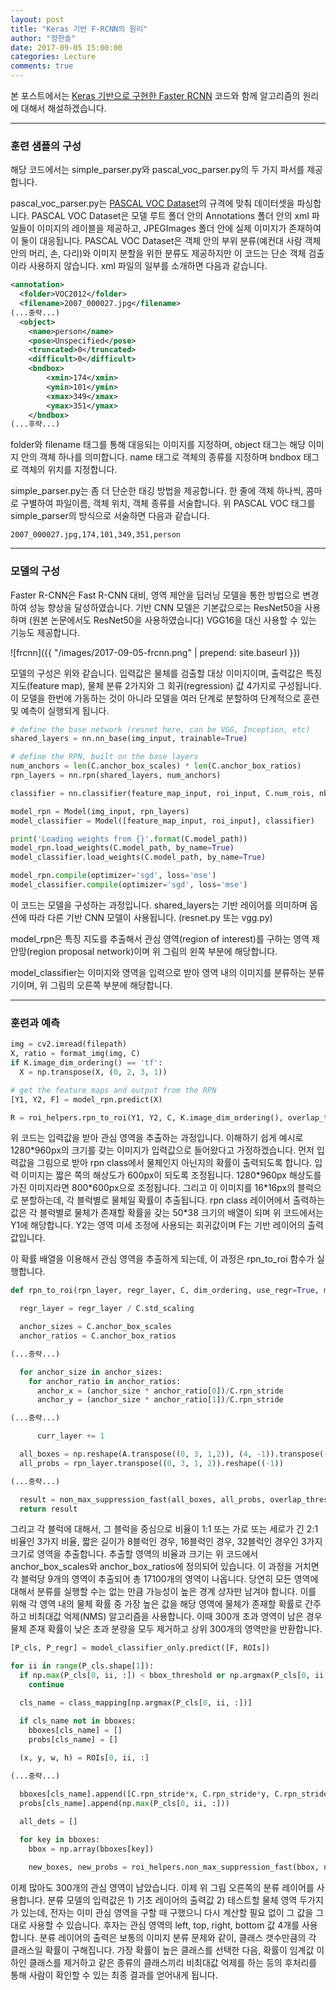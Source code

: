 ```yaml
---
layout: post
title: "Keras 기반 F-RCNN의 원리"
author: "정한솔"
date: 2017-09-05 15:00:00
categories: Lecture
comments: true
---
```


본 포스트에서는 [Keras 기반으로 구현한 Faster RCNN](https://github.com/yhenon/keras-frcnn) 코드와 함께 알고리즘의 원리에 대해서 해설하겠습니다.

---

### 훈련 샘플의 구성

해당 코드에서는 simple_parser.py와 pascal_voc_parser.py의 두 가지 파서를 제공합니다.

pascal_voc_parser.py는 [PASCAL VOC Dataset](http://host.robots.ox.ac.uk/pascal/VOC/)의 규격에 맞춰 데이터셋을 파싱합니다. PASCAL VOC Dataset은 모델 루트 폴더 안의 Annotations 폴더 안의 xml 파일들이 이미지의 레이블을 제공하고, JPEGImages 폴더 안에 실제 이미지가 존재하여 이 둘이 대응됩니다. PASCAL VOC Dataset은 객체 안의 부위 분류(예컨대 사람 객체 안의 머리, 손, 다리)와 이미지 분할을 위한 분류도 제공하지만 이 코드는 단순 객체 검출이라 사용하지 않습니다. xml 파일의 일부를 소개하면 다음과 같습니다.

```xml
<annotation>
  <folder>VOC2012</folder>
  <filename>2007_000027.jpg</filename>
(...중략...)
  <object>
    <name>person</name>
    <pose>Unspecified</pose>
    <truncated>0</truncated>
    <difficult>0</difficult>
    <bndbox>
        <xmin>174</xmin>
        <ymin>101</ymin>
        <xmax>349</xmax>
        <ymax>351</ymax>
    </bndbox>
(...후략...)
```

folder와 filename 태그를 통해 대응되는 이미지를 지정하며, object 태그는 해당 이미지 안의 객체 하나를 의미합니다. name 태그로 객체의 종류를 지정하며 bndbox 태그로 객체의 위치를 지정합니다.

simple_parser.py는 좀 더 단순한 태깅 방법을 제공합니다. 한 줄에 객체 하나씩, 콤마로 구별하여 파일이름, 객체 위치, 객체 종류를 서술합니다. 위 PASCAL VOC 태그를 simple_parser의 방식으로 서술하면 다음과 같습니다.

```
2007_000027.jpg,174,101,349,351,person
```

---

### 모델의 구성

Faster R-CNN은 Fast R-CNN 대비, 영역 제안을 딥러닝 모델을 통한 방법으로 변경하여 성능 향상을 달성하였습니다. 기반 CNN 모델은 기본값으로는 ResNet50을 사용하며 (원본 논문에서도 ResNet50을 사용하였습니다) VGG16을 대신 사용할 수 있는 기능도 제공합니다.

![frcnn]({{ "/images/2017-09-05-frcnn.png" | prepend: site.baseurl }})

모델의 구성은 위와 같습니다. 입력값은 물체를 검출할 대상 이미지이며, 출력값은 특징 지도(feature map), 물체 분류 2가지와 그 회귀(regression) 값 4가지로 구성됩니다. 이 모델을 한번에 가동하는 것이 아니라 모델을 여러 단계로 분할하여 단계적으로 훈련 및 예측이 실행되게 됩니다.

```python
# define the base network (resnet here, can be VGG, Inception, etc)
shared_layers = nn.nn_base(img_input, trainable=True)

# define the RPN, built on the base layers
num_anchors = len(C.anchor_box_scales) * len(C.anchor_box_ratios)
rpn_layers = nn.rpn(shared_layers, num_anchors)

classifier = nn.classifier(feature_map_input, roi_input, C.num_rois, nb_classes=len(class_mapping), trainable=True)

model_rpn = Model(img_input, rpn_layers)
model_classifier = Model([feature_map_input, roi_input], classifier)

print('Loading weights from {}'.format(C.model_path))
model_rpn.load_weights(C.model_path, by_name=True)
model_classifier.load_weights(C.model_path, by_name=True)

model_rpn.compile(optimizer='sgd', loss='mse')
model_classifier.compile(optimizer='sgd', loss='mse')
```

이 코드는 모델을 구성하는 과정입니다. shared_layers는 기반 레이어를 의미하며 옵션에 따라 다른 기반 CNN 모델이 사용됩니다. (resnet.py 또는 vgg.py)

model_rpn은 특징 지도를 추출해서 관심 영역(region of interest)를 구하는 영역 제안망(region proposal network)이며 위 그림의 왼쪽 부분에 해당합니다.

model_classifier는 이미지와 영역을 입력으로 받아 영역 내의 이미지를 분류하는 분류기이며, 위 그림의 오른쪽 부분에 해당합니다.

---

### 훈련과 예측

```python
img = cv2.imread(filepath)
X, ratio = format_img(img, C)
if K.image_dim_ordering() == 'tf':
  X = np.transpose(X, (0, 2, 3, 1))

# get the feature maps and output from the RPN
[Y1, Y2, F] = model_rpn.predict(X)

R = roi_helpers.rpn_to_roi(Y1, Y2, C, K.image_dim_ordering(), overlap_thresh=0.7)
```

위 코드는 입력값을 받아 관심 영역을 추출하는 과정입니다. 이해하기 쉽게 예시로 1280\*960px의 크기를 갖는 이미지가 입력값으로 들어왔다고 가정하겠습니다. 먼저 입력값을 그림으로 받아 rpn class에서 물체인지 아닌지의 확률이 출력되도록 합니다. 입력 이미지는 짧은 쪽의 해상도가 600px이 되도록 조정됩니다. 1280\*960px 해상도를 가진 이미지라면 800\*600px으로 조정됩니다. 그리고 이 이미지를 16\*16px의 블럭으로 분할하는데, 각 블럭별로 물체일 확률이 추출됩니다. rpn class 레이어에서 출력하는 값은 각 블럭별로 물체가 존재할 확률을 갖는 50*38 크기의 배열이 되며 위 코드에서는 Y1에 해당합니다. Y2는 영역 미세 조정에 사용되는 회귀값이며 F는 기반 레이어의 출력값입니다.

이 확률 배열을 이용해서 관심 영역을 추출하게 되는데, 이 과정은 rpn_to_roi 함수가 실행합니다.

```python
def rpn_to_roi(rpn_layer, regr_layer, C, dim_ordering, use_regr=True, max_boxes=300,overlap_thresh=0.9):

  regr_layer = regr_layer / C.std_scaling

  anchor_sizes = C.anchor_box_scales
  anchor_ratios = C.anchor_box_ratios

(...중략...)

  for anchor_size in anchor_sizes:
    for anchor_ratio in anchor_ratios:
      anchor_x = (anchor_size * anchor_ratio[0])/C.rpn_stride
      anchor_y = (anchor_size * anchor_ratio[1])/C.rpn_stride

(...중략...)

      curr_layer += 1

  all_boxes = np.reshape(A.transpose((0, 3, 1,2)), (4, -1)).transpose((1, 0))
  all_probs = rpn_layer.transpose((0, 3, 1, 2)).reshape((-1))

(...중략...)

  result = non_max_suppression_fast(all_boxes, all_probs, overlap_thresh=overlap_thresh, max_boxes=max_boxes)[0]
  return result
```

그리고 각 블럭에 대해서, 그 블럭을 중심으로 비율이 1:1 또는 가로 또는 세로가 긴 2:1 비율인 3가지 비율, 짧은 길이가 8블럭인 경우, 16블럭인 경우, 32블럭인 경우인 3가지 크기로 영역을 추출합니다. 추출할 영역의 비율과 크기는 위 코드에서 anchor_box_scales와 anchor_box_ratios에 정의되어 있습니다. 이 과정을 거치면 각 블럭당 9개의 영역이 추출되어 총 17100개의 영역이 나옵니다. 당연히 모든 영역에 대해서 분류를 실행할 수는 없는 만큼 가능성이 높은 경계 상자만 남겨야 합니다. 이를 위해 각 영역 내의 물체 확률 중 가장 높은 값을 해당 영역에 물체가 존재할 확률로 간주하고 비최대값 억제(NMS) 알고리즘을 사용합니다. 이때 300개 초과 영역이 남은 경우 물체 존재 확률이 낮은 초과 분량을 모두 제거하고 상위 300개의 영역만을 반환합니다.

```python
[P_cls, P_regr] = model_classifier_only.predict([F, ROIs])

for ii in range(P_cls.shape[1]):
  if np.max(P_cls[0, ii, :]) < bbox_threshold or np.argmax(P_cls[0, ii, :]) == (P_cls.shape[2] - 1):
    continue

  cls_name = class_mapping[np.argmax(P_cls[0, ii, :])]

  if cls_name not in bboxes:
    bboxes[cls_name] = []
    probs[cls_name] = []
    
  (x, y, w, h) = ROIs[0, ii, :]

(...중략...)

  bboxes[cls_name].append([C.rpn_stride*x, C.rpn_stride*y, C.rpn_stride*(x+w), C.rpn_stride*(y+h)])
  probs[cls_name].append(np.max(P_cls[0, ii, :]))

  all_dets = []

  for key in bboxes:
    bbox = np.array(bboxes[key])
    
    new_boxes, new_probs = roi_helpers.non_max_suppression_fast(bbox, np.array(probs[key]), overlap_thresh=0.5)
```

이제 많아도 300개의 관심 영역이 남았습니다. 이제 위 그림 오른쪽의 분류 레이어를 사용합니다. 분류 모델의 입력값은 1) 기초 레이어의 출력값 2) 테스트할 물체 영역 두가지가 있는데, 전자는 이미 관심 영역을 구할 때 구했으니 다시 계산할 필요 없이 그 값을 그대로 사용할 수 있습니다. 후자는 관심 영역의 left, top, right, bottom 값 4개를 사용합니다. 분류 레이어의 출력은 보통의 이미지 분류 문제와 같이, 클래스 갯수만큼의 각 클래스일 확률이 구해집니다. 가장 확률이 높은 클래스를 선택한 다음, 확률이 임계값 이하인 클래스를 제거하고 같은 종류의 클래스끼리 비최대값 억제를 하는 등의 후처리를 통해 사람이 확인할 수 있는 최종 결과를 얻어내게 됩니다.